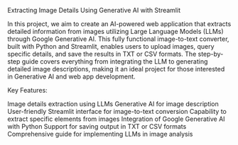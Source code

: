 Extracting Image Details Using Generative AI with Streamlit

In this project, we aim to create an AI-powered web application that extracts detailed information from images utilizing Large Language Models (LLMs) through Google Generative AI. This fully functional image-to-text converter, built with Python and Streamlit, enables users to upload images, query specific details, and save the results in TXT or CSV formats. The step-by-step guide covers everything from integrating the LLM to generating detailed image descriptions, making it an ideal project for those interested in Generative AI and web app development.

Key Features:

Image details extraction using LLMs
Generative AI for image description
User-friendly Streamlit interface for image-to-text conversion
Capability to extract specific elements from images
Integration of Google Generative AI with Python
Support for saving output in TXT or CSV formats
Comprehensive guide for implementing LLMs in image analysis

